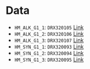 # Data

 - `HM_ALK_G1_1`: `DRX320105` [Link](https://www.ncbi.nlm.nih.gov/sra/?term=DRX320105)
 - `HM_ALK_G1_2`: `DRX320106` [Link](https://www.ncbi.nlm.nih.gov/sra/?term=DRX320106)
 - `HM_ALK_G1_3`: `DRX320107` [Link](https://www.ncbi.nlm.nih.gov/sra/?term=DRX320107)
 - `HM_SYN_G1_1`: `DRX320093` [Link](https://www.ncbi.nlm.nih.gov/sra/?term=DRX320093)
 - `HM_SYN_G1_2`: `DRX320094` [Link](https://www.ncbi.nlm.nih.gov/sra/?term=DRX320094)
 - `HM_SYN_G1_3`: `DRX320095` [Link](https://www.ncbi.nlm.nih.gov/sra/?term=DRX320095)

